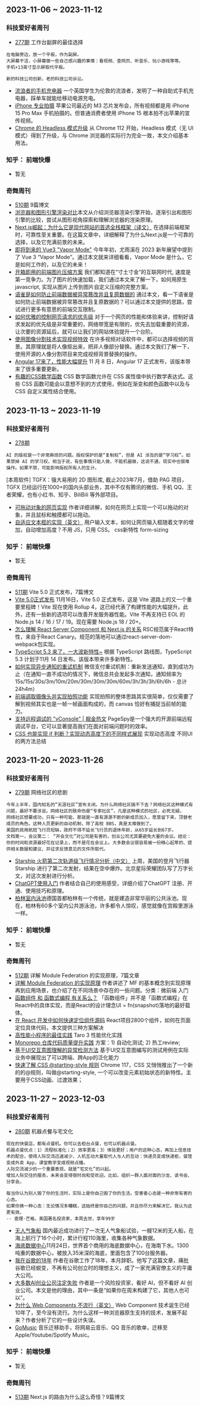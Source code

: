 ## 2023-11-06 ~ 2023-11-12
### 科技爱好者周刊
* [277期](https://github.com/ruanyf/weekly/blob/master/docs/issue-277.md) 工作台副屏的最佳选择
```
在电脑旁边，放一个平板，作为副屏。
大屏幕干活，小屏幕做一些自己感兴趣的事情：看视频、查网页、听音乐、玩小游戏等等。
手机+13英寸显示屏取代平板。

新的科技公司创新，老的科技公司诉讼。
```
* [流浪者的手机充电器](https://www.dezeen.com/2023/09/29/mypowerbank-hacks-santander-bikes-homeless-charge-phones/) 一个英国学生为伦敦的流浪者，发明了一种自助式手机充电器，踩单车就能给移动电源充电。
* [iPhone 专业拍摄](https://prolost.com/blog/scarybts) 苹果公司最近的 M3 芯片发布会，所有视频都是用 iPhone 15 Pro Max 手机拍摄的。但普通消费者使用 iPhone 15 根本拍不出苹果的宣传视频。
* [Chrome 的 Headless 模式升级](https://developer.chrome.com/articles/new-headless/) 从 Chrome 112 开始，Headless 模式（无 UI 模式）得到了升级，与 Chrome 浏览器的实际行为完全一致，本文介绍基本用法。

### 知乎： 前端快爆
* 暂无
### 奇舞周刊
* [510期](https://mp.weixin.qq.com/s?__biz=Mzg4MTYwMzY1Mw==&mid=2247509535&idx=1&sn=dba0ebc034f9cc26557265d3c3fc7bee&chksm=cf618335f8160a237ca0f931cef423daa6449ff90b2e9cb54a99f5e0891daa35a906d6ca9dc3&scene=178&cur_album_id=1899297601078771727) 9篇博文
* [浏览器和图形引擎渲染对比](https://mp.weixin.qq.com/s?__biz=Mzg2ODQ1OTExOA==&mid=2247504723&idx=1&sn=c98d136912c78e56b9073d70088e80e0&chksm=cea96452f9deed44bb35e93495a7cac62e1f558262f67a11b92c61fc54334c52dbc514f6f52f&token=116537750&lang=zh_CN&scene=21#wechat_redirect)本文从介绍浏览器渲染引擎开始，逐渐引出和图形引擎的比较，尝试从图形视角探索和理解浏览器的渲染原理。
* [Next.js崛起：为什么它是现代网站的首选全栈框架（译文）](https://mp.weixin.qq.com/s?__biz=MzU3NTg5MjU1Mw==&mid=2247485371&idx=1&sn=0899c2d246390dcf65e49fe233c0efa1&chksm=fd1d7a9dca6af38b74f0b32b7b1a442ab0a29c3f9f020f7b169600a066f226705521e726de20&token=116537750&lang=zh_CN&scene=21#wechat_redirect) 在选择前端框架时，可靠性至关重要。在这篇文章中，详细解释了为什么Next.js是一个可靠的选择，以及它充满前景的未来。
* [即将到来的 Vue3 "Vapor Mode"](https://mp.weixin.qq.com/s?__biz=MzU2MTIyNDUwMA==&mid=2247524963&idx=2&sn=3556feb025e32617e4a364dc882a7d58&chksm=fc7e2c38cb09a52e34abe14a4a89f94d073ccd4b7f029745fed136ce56e42a54a6e0b87e6fa3&token=116537750&lang=zh_CN&scene=21#wechat_redirect) 今年年初，尤雨溪在 2023 新年展望中提到了 Vue 3 “Vapor Mode”。通过本文就来详细看看，Vapor Mode 是什么，它是如何工作的，以及它的未来！
* [开箱即用的前端图片压缩方案](https://mp.weixin.qq.com/s?__biz=MzU2Mzk1NzkwOA==&mid=2247497484&idx=1&sn=fa16d61349367f5e73d0c7e6d87b0d19&chksm=fc50eef7cb2767e1b9eef64d7093a5657b126b9f40895fceddfed623952be7f729031db9d86f&token=116537750&lang=zh_CN&scene=21#wechat_redirect) 我们都知道在“寸土寸金”的互联网时代, 速度是第一竞争力。为了图片的快速加载，我们通过本文来了解一下，如何用原生 javascript, 实现从图片上传到图片自定义压缩的完整方案。
* [语雀是如何防止前端数据被异常篡改并且复原数据的](https://mp.weixin.qq.com/s?__biz=Mzg2MDU4MzU3Nw==&mid=2247497207&idx=1&sn=ad0b6ce106aff6f76d0a063617b7193e&chksm=ce269601f9511f176d70d6184e9b99c6cca394e14c8bca1f40ff19c214d8a42e156dff47477d&token=475052323&lang=zh_CN&scene=21#wechat_redirect) 通过本文，看一下语雀是如何防止前端数据被异常篡改并且复原数据的？可以通过本文提供的思路，尝试进行更多有意思的前端交互限制。
* [如何优雅的控制网页请求的优先级](https://mp.weixin.qq.com/s?__biz=Mzk0MDMwMzQyOA==&mid=2247499326&idx=1&sn=863ab04e1e6d73943f2675e192b31a6b&chksm=c2e10b15f59682036f05d0adf86cf6bbc88ee21a9bf83f8016a0f0f9f1d4f76e1c49b5d99875&token=475052323&lang=zh_CN&scene=21#wechat_redirect) 对于一个网页的性能和体验来讲，控制好请求发起的优先级是非常重要的，网络带宽是有限的，优先去加载重要的资源，让次要的资源延后，就可以让我们的网站体验提升一个台阶。
* [使用图像分割技术实现视频特效](https://mp.weixin.qq.com/s?__biz=MzU2NjU3Nzg2Mg==&mid=2247505069&idx=2&sn=f538957fdf3d459f7b96b6bab6b7864c&chksm=fca8cb04cbdf421252e46136bb9f605a99b805955fe2cbcf8a50f8efbde8d77c640731e08f2f&token=116537750&lang=zh_CN&scene=21#wechat_redirect) 在许多视频对话软件中，都可以选择视频的背景。其原理就是将人像抠出来，把非人像部分替换。通过本文我们了解一下，使用开源的人像分割项目来完成视频背景替换的操作。
* [Angular 17来了，性能大幅提升](https://mp.weixin.qq.com/s?__biz=MzU2MTIyNDUwMA==&mid=2247524939&idx=1&sn=b359a958d1cb17da71467dabcf34705f&chksm=fc7e2c10cb09a5063ee9389be491f99aac7cb9886a00da17c136662a60f362abb9ccf831a60d&token=116537750&lang=zh_CN&scene=21#wechat_redirect) 11 月 8 日，Angular 17 正式发布，该版本带来了很多重要更新。
* [有趣的CSS数学函数](https://www.51cto.com/article/705254.html) CSS 数学函数允许在 CSS 属性值中执行数学表达式。这些 CSS 函数可能会以意想不到的方式使用，例如在渐变和颜色函数中以及与 CSS 自定义属性结合使用。


## 2023-11-13 ~ 2023-11-19
### 科技爱好者周刊
* [278期](https://github.com/ruanyf/weekly/blob/master/docs/issue-278.md) 
```
AI 的版权是一个非常麻烦的问题。版权保护的是“复制权”，但是 AI 涉及的是“学习权”。如果禁掉 AI 的学习权，相当于说，有些事情只能人做，不能机器做，这说不通，现实中也很难操作。如果不禁，可能影响版权所有人的生计。
```
[本周软件] TGFX：强大易用的 2D 图形库, 截止2023年7月，借助 PAG 项目，TGFX 已经运行在1000+的国内头部业务，其中不仅有腾讯的微信、手机 QQ、王者荣耀，也有小红书、知乎、BiliBili 等外部项目。
* [可拖动对象的网页实现](https://www.redblobgames.com/making-of/draggable/) 作者详细讲解，如何在网页上实现一个可以拖动的对象，并且鼠标和触摸都可以拖动。
* [自适应文本框的实现（英文）](https://www.amitmerchant.com/textarea-auto-increase-height/) 用户输入文本，如何让网页输入框随着文字的增加，自动增加高度？不用 JS，只用 CSS。 css新特性 form-sizing 

### 知乎： 前端快爆
* 暂无
### 奇舞周刊
* [511期](https://mp.weixin.qq.com/s?__biz=Mzg4MTYwMzY1Mw==&mid=2247509692&idx=1&sn=f92e3f796abce1f7f5c05f21ea2d61c9&chksm=cf618396f8160a808ca977ff6e00345c27aeeaacb621f21093bc8dee18c8e8463ca5179fa8f6&scene=178&cur_album_id=1899297601078771727#rd) Vite 5.0 正式发布，7篇博文
* [Vite 5.0正式发布](https://mp.weixin.qq.com/s?__biz=MzU2MTIyNDUwMA==&mid=2247525068&idx=1&sn=ab6685a8b2cb0c12322b2ebe39e13fb7&scene=21#wechat_redirect) 11月16日，Vite 5.0 正式发布，这是 Vite 道路上的又一个重要里程碑！Vite 现在使用 Rollup 4，这已经代表了构建性能的大幅提升。此外，还有一些新的选项可以改善开发服务器性能。Vite 不再支持已 EOL 的 Node.js 14 / 16 / 17 / 19。现在需要 Node.js 18 / 20+。
* [怎么理解 React Server Component 和 Next.js 的关系](https://mp.weixin.qq.com/s?__biz=MzkzMjIxNTcyMA==&mid=2247493227&idx=1&sn=857641e2beda2004ea48e03b366762ec&scene=21#wechat_redirect) RSC规范属于React特性，来自于React Canary。规范的落地可以通过react-server-dom-webpack包实现。
* [TypeScript 5.3 来了，一大波新特性~](https://mp.weixin.qq.com/s?__biz=MzU2MTIyNDUwMA==&mid=2247525035&idx=1&sn=9cfac81a119709050c42872a35ca3aeb&scene=21#wechat_redirect) 根据 TypeScript 路线图，TypeScript 5.3 计划于11月 14 日发布。该版本带来许多新特性。
* [如何实现异步通知的重试机制](https://mp.weixin.qq.com/s?__biz=MzA3NTgwNTIyMQ==&mid=2649299873&idx=1&sn=5b368e3226c1768350b50c1e493abc6d&scene=21#wechat_redirect) 微信支付重试机制：重新发送通知，直到成功为止（在通知一直不成功的情况下，微信总共会发起多次通知，通知频率为15s/15s/30s/3m/10m/20m/30m/30m/30m/60m/3h/3h/3h/6h/6h - 总计 24h4m）
* [前端调取摄像头并实现拍照功能](https://mp.weixin.qq.com/s?__biz=MzUxNzk1MjQ0Ng==&mid=2247517527&idx=1&sn=1273f59e154cd11a7ecd2277af2c4c8f&scene=21#wechat_redirect) 实现拍照的整体思路其实很简单，仅仅需要了解到视频其实也是一帧一帧画面构成的，而 canvas 恰好有捕捉当前帧的能力。
* [支持远程调试的 "vConsole" | 掘金热文](https://mp.weixin.qq.com/s?__biz=Mzg5NjAzMjI0NQ==&mid=2247506177&idx=2&sn=848e7d949b61931918404aa5da3a28cc&scene=21#wechat_redirect) PageSpy是一个强大的开源前端远程调试平台，它可以显著提高我们在面对前端问题时的效率。
* [CSS 也能实现 if 判断？实现动态高度下的不同样式展现](https://mp.weixin.qq.com/s?__biz=Mzg2MDU4MzU3Nw==&mid=2247497245&idx=1&sn=ec983bc9a4c6a335e73de14ddccb4568&scene=21#wechat_redirect) 实现动态高度 不同UI的两方法总结


## 2023-11-20 ~ 2023-11-26
### 科技爱好者周刊
* [279期](https://github.com/ruanyf/weekly/blob/master/docs/issue-279.md) 网络社区的悲剧
```
今年上半年，国内知名的“天涯社区”宣布关闭。为什么网络社区搞不下去？网络社区这种模式有问题，最好不要涉足。网络社区的致命伤是“专家社区”，凡是这种模式的社区，必死无疑。
网络社区想要成功，只有一种可能，那就是一直有源源不断的新成员加入，愿意留下来，顶替老成员的角色。这种人员更新的自动机制，除了高校 BBS，真是太难做到了。
美国的民用航班飞行员短缺，政府不得不延长飞行员的退休年龄，从65岁延长到67岁。
文档第一，会议第二： “开会文化”对公司是有害的，创业公司尤其要避免大量的会议。结论：你的时间和资源最好花在记录上，而不是花在会议上。大多数会议很容易被一份精心起草的、提供相关数据和建议、并征求反馈意见的文件所取代。
```
* [Starship 火箭第二次轨道级飞行情况分析（中文）](https://mp.weixin.qq.com/s/N1akMdMZrolD-DzikHnY_Q) 上周，美国的登月飞行器 Starship 进行了第二次发射，结果在空中爆炸。北京星际荣耀团队写了万字长文，对这次发射进行分析。
* [ChatGPT使用入门](https://blog.warmplace.cn/post/chatgpt) 作者结合自己的使用感受，详细介绍了ChatGPT 注册、开通、使用技巧和原理。
* [柏林室内泳池](https://www.bbc.com/travel/article/20231116-the-hidden-beauty-of-berlins-indoor-pools)德国首都柏林有一个传统，就是建造非常华丽的公共泳池。现在，柏林有60多个室内公共游泳池，许多都令人惊叹，感觉就像在宫殿里游泳一样。

### 知乎： 前端快爆
* 暂无
### 奇舞周刊
* [512期](https://mp.weixin.qq.com/s?__biz=Mzg4MTYwMzY1Mw==&mid=2247509729&idx=1&sn=b5eb4e6ede6dc6375048fd6b7a85b063&chksm=cf6183cbf8160addeced4df19f782b15293f57609631a2e24e670988ead8bbf7bbcb087cb7d1&scene=178&cur_album_id=1899297601078771727#rd) 详解 Module Federation 的实现原理，7篇文章
* [详解 Module Federation 的实现原理](https://mp.weixin.qq.com/s?__biz=MzUxNzk1MjQ0Ng==&mid=2247517743&idx=2&sn=9f0df9b0d31309c1e6e1736bf6520ba5&scene=21#wechat_redirect) 作者讲述了 MF 的基本概念到实现原理再到应用场景，也介绍了在不同场景中存在的一些问题。分类：微前端 入门
* [函数组件 和 函数式编程 有关系么？](https://mp.weixin.qq.com/s?__biz=MzkzMjIxNTcyMA==&mid=2247493248&idx=1&sn=c3a4fad394f55c035a774b204dad5afa&scene=21#wechat_redirect) 「函数组件」并不是「函数式编程」在React中的具体实现，而是React的设计理念UI = fn(snapshot)落地的最好载体。
* [在 React 开发中如何快速定位组件源码](https://mp.weixin.qq.com/s?__biz=Mzg2ODQ1OTExOA==&mid=2247504841&idx=1&sn=6fec289bf75ffdb60f7ff398976bcaa1&scene=21#wechat_redirect) React项目2800个组件，如何在页面定位具体代码，本文提供三种方案解决
* [高性能小程序的最佳实践](https://mp.weixin.qq.com/s?__biz=MzIxMzExMjYwOQ==&mid=2651899784&idx=1&sn=200b5a223c56699d094734e338fec2d3&scene=21#wechat_redirect) Taro 3 性能优化实践
* [Monorepo 仓库代码质量提升实践](https://mp.weixin.qq.com/s?__biz=Mzg2ODQ1OTExOA==&mid=2247504818&idx=1&sn=34ba6725b2c6f7ac94cb26d7a4c6bcf0&scene=21#wechat_redirect) 方案：1) 自动化测试; 2) 热工review;
* [基于UI交互意图理解的异常检测方法](https://mp.weixin.qq.com/s?__biz=MjM5NjQ5MTI5OA==&mid=2651775976&idx=1&sn=c93a59cf823a72c7747ce8d6ce7744c7&scene=21#wechat_redirect) 基于UI交互意图编写的测试用例在实际业务中展现出了可以跨端、跨App的泛化能力
* [快速了解 CSS @starting-style 规则](https://mp.weixin.qq.com/s?__biz=MzIyMDc1NTYxNg==&mid=2247488558&idx=1&sn=2632480a9d3efcc54f6d2091f3848801&scene=21#wechat_redirect)  Chrome 117，CSS 又悄悄推出了一个新的的@规则，叫做@starting-style, 一个可以改变元素初始状态的新特性。主要用于CSS动画、过渡效果；


## 2023-11-27 ~ 2023-12-03
### 科技爱好者周刊
* [280期](https://github.com/ruanyf/weekly/blob/master/docs/issue-280.md) 机器点餐与宅文化
```
现在的快餐店，都有点餐机。你可以去柜台点餐，也可以机器点餐。
机器点餐优点：1）流程标准化；2）效率更高；3）体验更好；用户的这种心态，再加上信息技术的配合，使得人际交流迅速减少，人机互动大量取代人与人的互动：快递员变成快递柜，餐馆变成外卖 App，课堂教学变成视频点播。
人际交流减少的一个重要表现，就是“宅文化”的兴起。
增加人际交往的服务，未来会变得很时尚和受欢迎。比如，组织一群人面对面的沙龙、读书会、分享会。

每当你认为别人毁了你的生活时，实际上是你自己毁了你的生活。受害者心态是一种非常有害的心态。
如果你换一种心态：无论情况多糟糕，这始终是你自己的问题，并且你尽力来解决它。我认为这更有效。
-- 查理·芒格，美国著名投资家，本周去世，享年99岁
```
* [无人气象船](https://www.eworldship.com/html/2023/new_ship_type_1122/198244.html) 国内最近成功进行了一次无人气象船试验，一艘12米的无人船，在海上航行了16个小时，累计行程110海里，收集各种气象数据。
* [海底数据中心](https://www.hinews.cn/news/system/2023/11/24/033078392.shtml)11月24日，世界首个商用的海底数据中心，在海南下水。1300吨重的数据中心，被放入35米深的海底，里面包含了100台服务器。
* [我在谷歌的18年](https://icloudnative.io/posts/reflecting-on-18-years-at-google/) 作者在谷歌工作了18年，本月辞职。他写了这篇文章，痛批谷歌已经蜕变，不再有公司创立时的理想主义，成了一家充满官僚主义的平庸大公司。
* [大多数AI创业公司注定失败](https://weightythoughts.com/p/most-ai-startups-are-doomed) 作者是一个风险投资家，看好 AI，但不看好 AI 创业公司。本文是他的理由，其中一条是“如果你在周末构建了它，其他人也可以”。
* [为什么 Web Components 不流行（英文）](https://daverupert.com/2023/07/why-not-webcomponents/) Web Component 技术诞生已经10年了，至今没有流行。为什么这样一种浏览器原生支持的技术，发展不起来？作者分析了它的一些设计失误。
* [GoMusic](https://github.com/Bistutu/GoMusic) 音乐迁移助手，将网易云音乐、QQ 音乐的歌单，迁移至 Apple/Youtube/Spotify Music。

### 知乎： 前端快爆
* 暂无
### 奇舞周刊
* [513期](https://mp.weixin.qq.com/s?__biz=Mzg4MTYwMzY1Mw==&mid=2247509776&idx=1&sn=beb5d9d157aa44306f0b046f748aecc2&chksm=cf61823af8160b2c49b0c8d3d7de17e7680e07724d26db918cbd6c0543dff6b7546c32a88cc7&scene=178&cur_album_id=1899297601078771727#rd) Next.js 的路由为什么这么奇怪？9篇博文
